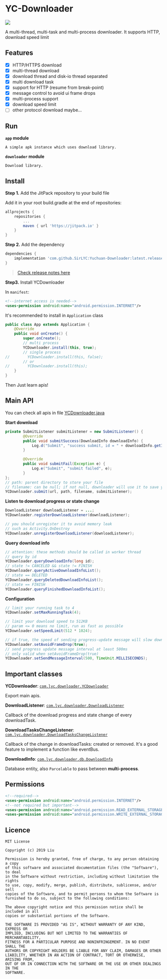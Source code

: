# YC-Downloader

[![](https://jitpack.io/v/SirLYC/YC-Downloader.svg)](https://jitpack.io/#SirLYC/YC-Downloader)

A multi-thread, multi-task and multi-process downloader. It supports HTTP, download speed limit

## Features
- [x] HTTP/HTTPS download
- [x] multi-thread download
- [x] download thread and disk-io thread separated
- [x] multi download task
- [x] support for HTTP (resume from break-point)
- [x] message control to avoid ui frame drops 
- [x] multi-process support
- [x] download speed limit
- [ ] other protocol download maybe...

## Run
**`app` module** 
    
    A simple apk instance which uses download library.

**`downloader` module**
    
    Download library.


## Install
**Step 1.** Add the JitPack repository to your build file

Add it in your root build.gradle at the end of repositories:

``` groovy
allprojects {
    repositories {
        ...
        maven { url 'https://jitpack.io' }
    }
}
```

**Step 2.** Add the dependency

``` groovy
dependencies {
    implementation 'com.github.SirLYC:Yuchuan-Downloader:latest.release'
}
```

> [Check release notes here](https://github.com/SirLYC/YC-Downloader/releases)

**Step3.** Install YCDownloader

In `manifest`:

``` xml
<!--internet access is needed-->
<uses-permission android:name="android.permission.INTERNET"/>
```

It's recommended to install in `Application` class

``` java
public class App extends Application {
    @Override
    public void onCreate() {
        super.onCreate();
        // multi process
        YCDownloader.install(this, true);
        // single process
//        YCDownloader.install(this, false);
        // or
//        YCDownloader.install(this);
    }
}
```

Then Just learn apis!

## Main API

You can check all apis in file [YCDownloader.java](https://github.com/SirLYC/YC-Downloader/blob/master/downloader/src/main/java/com/lyc/downloader/YCDownloader.java)


**Start download**
``` java
private SubmitListener submitListener = new SubmitListener() {
        @Override
        public void submitSuccess(DownloadInfo downloadInfo) {
            Log.d("Submit", "success submit, id = " + downloadInfo.getId());
        }

        @Override
        public void submitFail(Exception e) {
            Log.e("Submit", "submit failed", e);
        }
};
// path: parent directory to store your file
// filename: can be null; if not null, downloader will use it to save your file
YCDownloader.submit(url, path, filename, submitListener);
``` 

**Listen to download progress or state change**
``` java
DownloadListener downloadListener = ...;
YCDownloader.registerDownloadListener(downloadListener);

// you should unregister it to avoid memory leak
// such as Activity.OnDestroy
YCDownloader.unregisterDownloadListener(downloadListener);
```

**Query download info**
``` java
// attention: these methods should be called in worker thread
// query by id
YCDownloader.queryDownloadInfo(long id);
// state != CANCELED && state != FINISH
YCDownloader.queryActiveDownloadInfoList();
// state == DELETED
YCDownloader.queryDeletedDownloadInfoList();
// state == FINISH
YCDownloader.queryFinishedDownloadInfoList();
```

**Configuration**
``` java
// limit your running task to 4
YCDownloader.setMaxRunningTask(4);

// limit your download speed to 512KB
// param <= 0 means no limit, run as fast as possible
YCDownloader.setSpeedLimit(512 * 1024);

// if true, the speed of sending progress-update message will slow down
YCDownloader.setAvoidFrameDrop(true);
// send progress update message interval at least 500ms
// only valid when setAvoidFrameDrop(true)
YCDownloader.setSendMessageInterval(500, TimeUnit.MILLISECONDS);
```

## Important classes

**YCDownloader**: [`com.lyc.downloader.YCDownloader`](https://github.com/SirLYC/YC-Downloader/blob/master/downloader/src/main/java/com/lyc/downloader/YCDownloader.java)

Export main apis. 

**DownloadListener**: [`com.lyc.downloader.DownloadListener`](https://github.com/SirLYC/YC-Downloader/blob/master/downloader/src/main/java/com/lyc/downloader/DownloadListener.java)

Callback of the download progress and state change of every downloadTask.

**DownloadTasksChangeListener**: [`com.lyc.downloader.DownloadTasksChangeListener`](https://github.com/SirLYC/YC-Downloader/blob/master/downloader/src/main/java/com/lyc/downloader/DownloadTasksChangeListener.java)

Callback of the change in downloadTasks: created or removed. It's a good feature to implement a function like eventBus.

**DownloadInfo**: [`com.lyc.downloader.db.DownloadInfo`](https://github.com/SirLYC/YC-Downloader/blob/master/downloader/src/main/java/com/lyc/downloader/db/DownloadInfo.java)

Database entity, also `Parcelable` to pass between **multi-process**.

## Permissions

```xml
<!--required-->
<uses-permission android:name="android.permission.INTERNET"/>
<!--not required but important-->
<uses-permission android:name="android.permission.READ_EXTERNAL_STORAGE"/>
<uses-permission android:name="android.permission.WRITE_EXTERNAL_STORAGE"/>
```


## Licence
```
MIT License

Copyright (c) 2019 Liu

Permission is hereby granted, free of charge, to any person obtaining a copy
of this software and associated documentation files (the "Software"), to deal
in the Software without restriction, including without limitation the rights
to use, copy, modify, merge, publish, distribute, sublicense, and/or sell
copies of the Software, and to permit persons to whom the Software is
furnished to do so, subject to the following conditions:

The above copyright notice and this permission notice shall be included in all
copies or substantial portions of the Software.

THE SOFTWARE IS PROVIDED "AS IS", WITHOUT WARRANTY OF ANY KIND, EXPRESS OR
IMPLIED, INCLUDING BUT NOT LIMITED TO THE WARRANTIES OF MERCHANTABILITY,
FITNESS FOR A PARTICULAR PURPOSE AND NONINFRINGEMENT. IN NO EVENT SHALL THE
AUTHORS OR COPYRIGHT HOLDERS BE LIABLE FOR ANY CLAIM, DAMAGES OR OTHER
LIABILITY, WHETHER IN AN ACTION OF CONTRACT, TORT OR OTHERWISE, ARISING FROM,
OUT OF OR IN CONNECTION WITH THE SOFTWARE OR THE USE OR OTHER DEALINGS IN THE
SOFTWARE.

```
